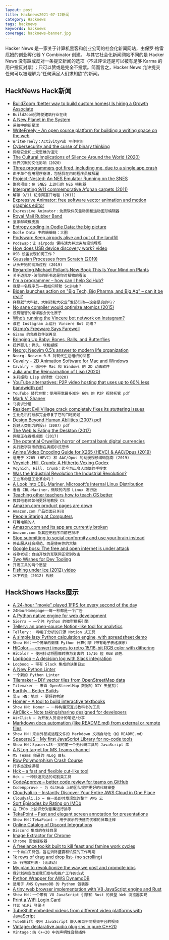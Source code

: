 ```yaml
---
layout: post
title: Hacknews2021-07-12新闻
category: Hacknews
tags: hacknews
keywords: hacknews
coverage: hacknews-banner.jpg
---
```


Hacker News 是一家关于计算机黑客和创业公司的社会化新闻网站，由保罗·格雷厄姆的创业孵化器 Y Combinator 创建。
与其它社会化新闻网站不同的是 Hacker News 没有踩或反对一条提交新闻的选项（不过评论还是可以被有足够 Karma 的用户投反对票）；只可以赞或是完全不投票。简而言之，Hacker News 允许提交任何可以被理解为“任何满足人们求知欲”的新闻。

## HackNews Hack新闻


- [BuildZoom (better way to build custom homes) Is hiring a Growth Associate](https://jobs.lever.co/buildzoom)
- `BuildZoom招聘使建筑行业在线`
- [A New Planet in the System](https://www.laphamsquarterly.org/roundtable/new-planet-system)
- `系统中的新星球`
- [WriteFreely – An open source platform for building a writing space on the web](https://writefreely.org/)
- `WriteFreely：ActivityPub 写作空间`
- [Cybersecurity and the curse of binary thinking](https://www.philvenables.com/post/cybersecurity-and-the-curse-of-binary-thinking)
- `网络安全和二元思维的诅咒`
- [The Cultural Implications of Silence Around the World (2020)](https://www.rw-3.com/blog/cultural-implications-of-silence)
- `世界沉默的文化影响（2020）`
- [Three programmers got fired, including me, due to a single app crash](https://betterprogramming.pub/3-programmers-got-fired-including-me-due-to-a-single-app-crash-35d4c94555da)
- `由于单个应用程序崩溃，包括我在内的程序员被解雇`
- [Project-Nested: An NES Emulator Running on the SNES](https://github.com/Myself086/Project-Nested)
- `嵌套项目：在 SNES 上运行的 NES 模拟器`
- [Interpreting 9/11 commemorative Afghan carpets (2011)](https://rugsofwar.wordpress.com/2011/09/10/the-september-11-commemorative-carpet/)
- `解读 9/11 纪念阿富汗地毯 (2011)`
- [Expressive Animator: free software vector animation and motion graphics editor](https://www.expressivesuite.com/products/expressive-animator.html)
- `Expressive Animator：免费软件矢量动画和运动图形编辑器`
- [Royal Mail Rubber Band](https://en.wikipedia.org/wiki/Royal_Mail_rubber_band)
- `皇家邮政橡皮筋`
- [Entropy coding in Oodle Data: the big picture](https://fgiesen.wordpress.com/2021/07/09/entropy-coding-in-oodle-data-the-big-picture/)
- `Oodle Data 中的熵编码：大图`
- [Podswap: Keep airpods alive and out of the landfill](https://www.thepodswap.com/)
- `Podswap：让 airpods 保持活力并远离垃圾填埋场`
- [How does USB device discovery work? video](https://www.youtube.com/watch?v=N0O5Uwc3C0o)
- `USB 设备发现如何工作？`
- [Gaussian Processes from Scratch (2019)](https://peterroelants.github.io/posts/gaussian-process-tutorial/)
- `从头开始的高斯过程 (2019)`
- [Regarding Michael Pollan’s New Book This Is Your Mind on Plants](https://harpers.org/2021/07/regarding-michael-pollans-new-book-this-is-your-mind-on-plants/)
- `关于迈克尔·波伦的新书这是你对植物的看法`
- [I'm a programmer – how can I help SciHub?](https://www.reddit.com/r/scihub/comments/ohykfm/im_a_programmer_how_can_i_help_scihub/)
- `我是一名程序员——我如何帮助 SciHub？`
- [Biden launches action on "Big Tech, Big Pharma, and Big Ag" – can it be real?](https://mattstoller.substack.com/p/biden-launches-sweeping-action-on)
- `拜登就“大科技、大制药和大农业”发起行动——这会是真的吗？`
- [No sane compiler would optimize atomics (2015)](http://www.open-std.org/jtc1/sc22/wg21/docs/papers/2015/n4455.html)
- `没有理智的编译器会优化原子`
- [Who’s running the Vincere bot network on Instagram?](https://medium.com/swlh/whos-running-the-vincere-bot-network-on-instagram-a558be6c69db)
- `谁在 Instagram 上运行 Vincere Bot 网络？`
- [Gizmo’s Freeware Says Farewell](https://www.techsupportalert.com/content/time-say-farewell.htmEpilogueItiswithgreatsadnessandheavyheartsweannouncetheclosingofGizmo’sFreeware.Afterdueconsideration,we%27vedecidedtoshutdownthissitetentativelyby15July2021afterwhichitwillnotbeaccessibleanymore.ManyyearsagoGizmosetouttobeanindependent,unbiasedresourceforanyonewhowantedthebestfreeware.Alongtheway,wecreatedanamazingcommunityofreadersandeditors.Weareproudofthesitewecreated,andareevenmoregratefulforyou,thecommunityofreadersthatmadeitgrow.OnbehalfofeveryonewhowaspartofGizmo’sFreeware,aheartfeltthankyouformakinguspartofyourlives.Formanyyears,Gizmopaidthecostofrunningthesiteoutofpocket.Whenthatbecametoomuch,weaskedyouaboutrunningadsandyousaidyes,andwerequestedfordonationsandyouwholeheartedlyresponded.Theadsanddonationshavekeptthelightson,andoureditorshavebeenunpaidvolunteers.Astheworldhasshiftedawayfromdesktopstomobilesinsearchofflexibilityovertheyears,ourtrafficandadvertisingrevenuedeclined,andtheproceedscannolongercoverthecostsofrunningthesite.Thiswasaverydifficultdecision,asyou,ourreadersandeditors,havebeentheheartofGizmo’sFreewareforsomanyyears.It’sbeenafantasticjourneywithallofyouandwe’reheartbrokenithascometoanend.Wewillmissyou.TheGizmo%27sFreewareCrew)
- `Gizmo 的免费软件说再见`
- [Bringing Up Baby: Bones, Balls, and Butterflies](https://www.criterion.com/current/posts/7454-bringing-up-baby-bones-balls-and-butterflies)
- `抚养婴儿：骨头、球和蝴蝶`
- [Neorg: Neovim 0.5’s answer to modern life organization](https://github.com/vhyrro/neorg)
- `Neorg：Neovim 0.5 对现代生活组织的回答`
- [Cavalry – 2D Animation Software for Mac and Windows](https://cavalry.scenegroup.co/)
- `Cavalry – 适用于 Mac 和 Windows 的 2D 动画软件`
- [Julia and the Reincarnation of Lisp (2020)](https://arnuldondata.medium.com/julia-and-the-reincarnation-of-lisp-f60cacd5822c)
- `朱莉娅和 Lisp 的转世 (2020)`
- [YouTube alternatives: P2P video hosting that uses up to 60% less bandwidth pdf](https://math.oregonstate.edu/~kovchegy/web/papers/p2p-vdn.pdfhttps://github.com/ipfs/papers/raw/master/ipfs-cap2pfs/ipfs-p2p-file-system.pdf)
- `YouTube 替代方案：使用带宽最多减少 60% 的 P2P 视频托管 pdf`
- [Mark V. Shaney](https://en.wikipedia.org/wiki/Mark_V._Shaney)
- `马克诉沙尼`
- [Resident Evil Village crack completely fixes its stuttering issues](https://www.dsogaming.com/news/resident-evil-village-crack-completely-fixes-its-stuttering-issues/)
- `生化危机村破解完全修复了它的口吃问题`
- [Design Beyond Human Abilities (2007) pdf](https://dreamsongs.com/Files/DesignBeyondHumanAbilitiesSimp.pdf)
- `超越人类能力的设计（2007）pdf`
- [The Web Is Eating the Desktop (2017)](http://adamierymenko.com/web_eating_desktop.html)
- `网络正在吞噬桌面 (2017)`
- [The potential Orwellian horror of central bank digital currencies](https://www.adamseconomics.com/post/the-potential-orwellian-horror-of-central-bank-digital-currencies)
- `央行数字货币的潜在奥威尔式恐怖`
- [Anime Video Encoding Guide for X265 (HEVC) & AAC/Opus (2019)](https://kokomins.wordpress.com/2019/10/10/anime-encoding-guide-for-x265-and-why-to-never-use-flac/)
- `适用于 X265 (HEVC) 和 AAC/Opus 的动漫视频编码指南 (2019)`
- [Voynich, Hill, Crumb: A Hitherto Vexing Codex](https://www.datagubbe.se/voynich/)
- `Voynich, Hill, Crumb：迄今为止令人烦恼的手抄本`
- [Was the Industrial Revolution the Industrial Revolution?](https://daviskedrosky.substack.com/p/was-the-industrial-revolution-the)
- `工业革命是工业革命吗？`
- [A Look into CBL-Mariner, Microsoft’s Internal Linux Distribution](https://blog.jreypo.io/2021/07/09/a-look-into-cbl-mariner-microsoft-internal-linux-distribution/)
- `看看 CBL-Mariner，微软的内部 Linux 发行版`
- [Teaching other teachers how to teach CS better](https://cacm.acm.org/magazines/2021/5/252164-teaching-other-teachers-how-to-teach-cs-better/fulltext)
- `教其他老师如何更好地教授 CS`
- [Amazon.com product pages are down](https://www.amazon.com/gp/product/1784978515)
- `Amazon.com 产品页面已关闭`
- [People Staring at Computers](https://kylemcdonald.net/psac/)
- `盯着电脑的人`
- [Amazon.com and its app are currently broken](https://twitter.com/DRLynam/status/1414417662533271552)
- `Amazon.com 及其应用程序目前已损坏`
- [Stop submitting to social conformity and use your brain instead](https://unixsheikh.com/articles/stop-submitting-to-social-conformity-and-use-your-brain-instead.html)
- `停止服从社会规范，而是使用你的大脑`
- [Google boss: The free and open internet is under attack](https://www.bbc.com/news/technology-57763382)
- `谷歌老板：自由开放的互联网正受到攻击`
- [Two Wishes for Dev Tooling](https://macwright.com/2021/07/05/two-wishes-for-dev-tooling.html)
- `开发工具的两个愿望`
- [Fishing under ice (2012) video](https://www.youtube.com/watch?v=VIs00QjiJZQ)
- `冰下钓鱼 (2012) 视频`


## HackShows Hacks展示

- [ A 24-hour "movie" played 1FPS for every second of the day](https://24hourhomepage.com/)
- `24HourHomepage——每一秒都是一个广告`
- [ A Python native engine for web development](https://github.com/BrainStormYourWayIn/sierra)
- `Sierra – 一个纯 Python 的微型模板引擎`
- [ Tellery: an open-source Notion-like tool for analytics](https://tellery.io/)
- `Tellery：一种用于分析的开源 Notion 式工具`
- [ A simple lazy Python calculation engine, with spreadsheet demo](https://github.com/bsdz/calcengine)
- `Show HN：一个简单的懒惰 Python 计算引擎（带有电子表格演示）`
- [ HiColor — convert images to retro 15/16-bit RGB color with dithering](https://github.com/dbohdan/hicolor)
- `HiColor — 使用抖动将图像转换为复古的 15/16 位 RGB 颜色`
- [ Loqbooq – A decision log with Slack integration](https://loqbooq.app)
- `Loqbooq – 带有 Slack 集成的决策日志`
- [ A New Python Linter](https://github.com/guilatrova/tryceratops)
- `一个新的 Python Linter`
- [ Tilemaker – DIY vector tiles from OpenStreetMap data](https://tilemaker.org)
- `Tilemaker – 来自 OpenStreetMap 数据的 DIY 矢量瓦片`
- [ Earthly – Better Builds](https://earthly.dev/)
- `显示 HN：地球 - 更好的构建`
- [ Homer – A tool to build interactive textbooks](https://usehomer.app)
- `Show HN: Homer – 一种构建交互式教科书的工具`
- [ AirClick – Note taking/sharing designed for developers](https://airclick.io)
- `AirClick – 为开发人员设计的笔记/分享`
- [ Markdown docs automation (like README.md) from external or remote files](https://github.com/dineshsonachalam/markdown-autodocs)
- `Show HN：来自外部或远程文件的 Markdown 文档自动化（如 README.md）`
- [ SpacersJS – My first JavaScript Library for no-code tools](https://github.com/actuallyakash/spacers)
- `Show HN：SpacersJS——我的第一个无代码工具的 JavaScript 库`
- [ A NLog target for MS Teams channel](https://github.com/jedipi/NLog.Targets.MicrosoftTeams)
- `MS Teams 频道的 NLog 目标`
- [ Row Polymorphism Crash Course](https://ahnfelt.medium.com/row-polymorphism-crash-course-587f1e7b7c47)
- `行多态速成课程`
- [ Hck – a fast and flexible cut-like tool](https://github.com/sstadick/hck)
- `Hck – 一种快速灵活的切割类工具`
- [ CodeApprove – better code review for teams on GitHub](https://codeapprove.com/)
- `CodeApprove – 为 GitHub 上的团队提供更好的代码审查`
- [ Cloudyali.io – Instantly Discover Your Entire AWS Cloud in One Place](https://www.cloudyali.io)
- `Cloudyali.io – 在一处即时发现您的整个 AWS 云`
- [ Sort Episodes by Rating on IMDb](https://github.com/JesseDrain/IMDb-Sort-Episodes-By-Rating)
- `在 IMDb 上按评分对剧集进行排序`
- [ TekaPoint  – Fast and elegant screen annotation for presentations](https://tekapoint.com/)
- `Show HN：TekaPoint – 用于演示的快速而优雅的屏幕注释`
- [ Online Catalog of Discord Integrations](https://to-discord.com)
- `Discord 集成的在线目录`
- [ Image Extractor for Chrome](https://chrome.google.com/webstore/detail/image-extractor/ppbbnicomlpilfkohhknjdkndelfncjl)
- `Chrome 图像提取器`
- [ A freelance toolkit built to kill feast and famine work cycles](https://fuelance.xyz/)
- `一个自由工具包，旨在消除盛宴和饥荒的工作周期`
- [ 1k rows of drag and drop list- (no scrolling)](https://www.dflex.dev/demo/lists/extended/)
- `1k 行拖放列表-（无滚动）`
- [ My plan to revolutionize the way we post and promote jobs](https://demo.openposition.org)
- `我计划彻底改变我们发布和推广工作的方式`
- [ Python Wrapper for AWS DynamoDB](https://github.com/dineshsonachalam/lucid-dynamodb)
- `适用于 AWS DynamoDB 的 Python 包装器`
- [ A tiny web browser implementation with V8 JavaScript engine and Rust](https://github.com/lmt-swallow/puppy-browser/)
- `Show HN：一个带有 V8 JavaScript 引擎和 Rust 的微型 Web 浏览器实现`
- [ Print a WiFi Login Card](https://wificard.io/)
- `打印 WiFi 登录卡`
- [ TubeShift embeded videos from different video platforms with JavaScript](https://github.com/altfinder/tubeshift-extension/blob/current/js/tubeshift-api-experiment.js)
- `TubeShift 使用 JavaScript 嵌入来自不同视频平台的视频`
- [ Vintage: declarative audio plug-ins in pure C++20](https://github.com/jcelerier/vintage)
- `Vintage：纯 C++20 中的声明性音频插件`

